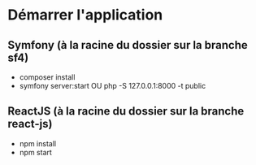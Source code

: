 # Démarrer l'application
## Symfony (à la racine du dossier sur la branche sf4)
- composer install
- symfony server:start OU php -S 127.0.0.1:8000 -t public

## ReactJS (à la racine du dossier sur la branche react-js)
- npm install
- npm start